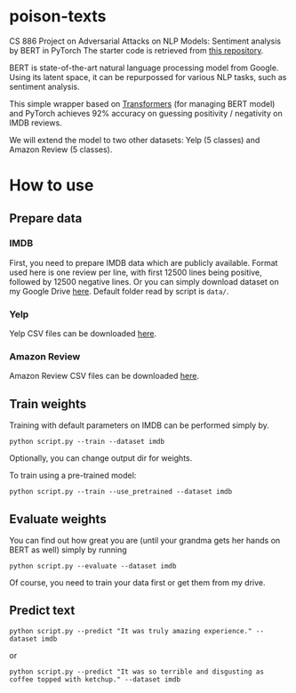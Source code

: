 # poison-texts
CS 886 Project on Adversarial Attacks on NLP Models: Sentiment analysis by BERT in PyTorch
The starter code is retrieved from [this repository](https://github.com/vonsovsky/bert-sentiment).

BERT is state-of-the-art natural language processing model from Google. Using its latent space, it can be repurpossed for various NLP tasks, such as sentiment analysis.

This simple wrapper based on [Transformers](https://github.com/huggingface/transformers) (for managing BERT model) and PyTorch achieves 92% accuracy on guessing positivity / negativity on IMDB reviews.

We will extend the model to two other datasets: Yelp (5 classes) and Amazon Review (5 classes).

# How to use

## Prepare data

### IMDB
First, you need to prepare IMDB data which are publicly available. Format used here is one review per line, with first 12500 lines being positive, followed by 12500 negative lines. Or you can simply download dataset on my Google Drive [here](https://drive.google.com/drive/folders/1FiRODwhfJt6MpCqdfM7GgHwHqQ9VXFSJ?usp=sharing). Default folder read by script is `data/`.

### Yelp
Yelp CSV files can be downloaded [here](https://s3.amazonaws.com/fast-ai-nlp/yelp_review_full_csv.tgz).

### Amazon Review
Amazon Review CSV files can be downloaded [here](https://drive.google.com/uc?id=0Bz8a_Dbh9QhbZVhsUnRWRDhETzA).

## Train weights

Training with default parameters on IMDB can be performed simply by.

`python script.py --train --dataset imdb`

Optionally, you can change output dir for weights.

To train using a pre-trained model:

`python script.py --train --use_pretrained --dataset imdb`

## Evaluate weights

You can find out how great you are (until your grandma gets her hands on BERT as well) simply by running

`python script.py --evaluate --dataset imdb`

Of course, you need to train your data first or get them from my drive.

## Predict text

`python script.py --predict "It was truly amazing experience." --dataset imdb`

or

`python script.py --predict "It was so terrible and disgusting as coffee topped with ketchup." --dataset imdb`
